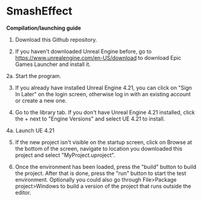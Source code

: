 # SmashEffect
<B>Compilation/launching guide </B>

1. Download this Github repository.

2.  If you haven't downloaded Unreal Engine before, go to https://www.unrealengine.com/en-US/download to download Epic Games Launcher and install it.

2a. Start the program.

3.  If you already have installed Unreal Engine 4.21, you can click on "Sign In Later" on the login screen, otherwise log in with an existing account or create a new one.

4.  Go to the library tab. If you don't have Unreal Engine 4.21 installed, click the + next to "Engine Versions" and select UE 4.21 to install.

4a. Launch UE 4.21

5. If the new project isn't visible on the startup screen, click on Browse at the bottom of the screen, navigate to location you downloaded this project and select "MyProject.uproject".

6. Once the environment has been loaded, press the "build" button to build the project. After that is done, press the "run" button to start the test environment. Optionally you could also go through File>Package project>Windows to build a version of the project that runs outside the editor.
